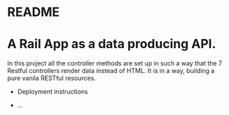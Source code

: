 # README

# A Rail App as a data producing API. 

In this project all the controller methods are set up in such a way that the 7 Restful controllers render data instead of HTML. It is in a way, building a pure vanila RESTful resources.
* Deployment instructions

* ...

